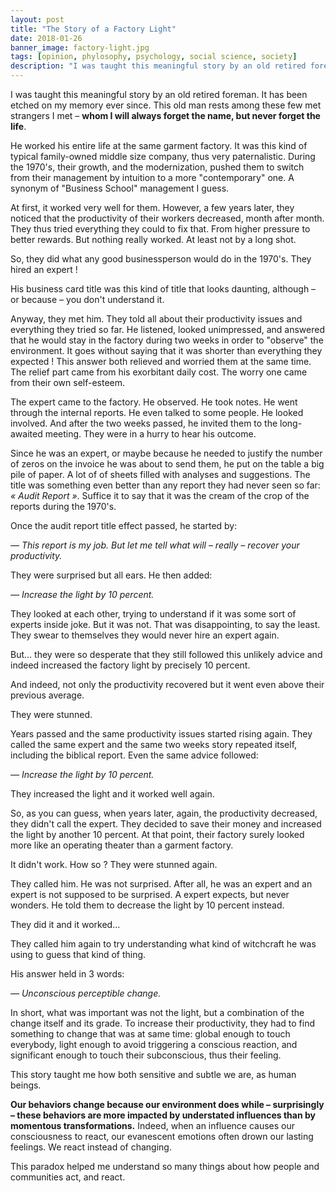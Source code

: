 ```yaml
---
layout: post
title: "The Story of a Factory Light"
date: 2018-01-26
banner_image: factory-light.jpg
tags: [opinion, phylosophy, psychology, social science, society]
description: "I was taught this meaningful story by an old retired foreman. It has been etched on my memory ever since. This old man rests among these few strangers I met – whom I will always forget the name, but never forget the life. He worked his entire life at the same garment factory. It was this kind of typical family-owned middle size company, thus very paternalistic."
---
```


I was taught this meaningful story by an old retired foreman. It has been etched on my memory ever since. This old man rests among these few met strangers I met – **whom I will always forget the name, but never forget the life**.

He worked his entire life at the same garment factory. It was this kind of typical family-owned middle size company, thus very paternalistic. During the 1970's, their growth, and the modernization, pushed them to switch from their management by intuition to a more "contemporary" one. A synonym of "Business School" management I guess.

<!--more-->

At first, it worked very well for them. However, a few years later, they noticed that the productivity of their workers decreased, month after month. They thus tried everything they could to fix that. From higher pressure to better rewards. But nothing really worked. At least not by a long shot.

So, they did what any good businessperson would do in the 1970's. They hired an expert !

His business card title was this kind of title that looks daunting, although – or because – you don't understand it.

Anyway, they met him. They told all about their productivity issues and everything they tried so far. He listened, looked unimpressed, and answered that he would stay in the factory during two weeks in order to "observe" the environment. It goes without saying that it was shorter than everything they expected ! This answer both relieved and worried them at the same time. The relief part came from his exorbitant daily cost. The worry one came from their own self-esteem.

The expert came to the factory. He observed. He took notes. He went through the internal reports. He even talked to some people. He looked involved. And after the two weeks passed, he invited them to the long-awaited meeting. They were in a hurry to hear his outcome.

Since he was an expert, or maybe because he needed to justify the number of zeros on the invoice he was about to send them, he put on the table a big pile of paper. A lot of of sheets filled with analyses and suggestions. The title was something even better than any report they had never seen so far: *« Audit Report »*. Suffice it to say that it was the cream of the crop of the reports during the 1970's.

Once the audit report title effect passed, he started by:

*— This report is my job. But let me tell what will – really – recover your productivity.*

They were surprised but all ears. He then added:

*— Increase the light by 10 percent.*

They looked at each other, trying to understand if it was some sort of experts inside joke. But it was not. That was disappointing, to say the least. They swear to themselves they would never hire an expert again.

But... they were so desperate that they still followed this unlikely advice and indeed increased the factory light by precisely 10 percent.

And indeed, not only the productivity recovered but it went even above their previous average.

They were stunned.

Years passed and the same productivity issues started rising again. They called the same expert and the same two weeks story repeated itself, including the biblical report. Even the same advice followed:

*— Increase the light by 10 percent.*

They increased the light and it worked well again.

So, as you can guess, when years later, again, the productivity decreased, they didn't call the expert. They decided to save their money and increased the light by another 10 percent. At that point, their factory surely looked more like an operating theater than a garment factory.

It didn't work. How so ? They were stunned again.

They called him. He was not surprised. After all, he was an expert and an expert is not supposed to be surprised. A expert expects, but never wonders. He told them to decrease the light by 10 percent instead.

They did it and it worked...

They called him again to try understanding what kind of witchcraft he was using to guess that kind of thing.

His answer held in 3 words:

*— Unconscious perceptible change.*

In short, what was important was not the light, but a combination of the change itself and its grade. To increase their productivity, they had to find something to change that was at same time: global enough to touch everybody, light enough to avoid triggering a conscious reaction, and significant enough to touch their subconscious, thus their feeling.

This story taught me how both sensitive and subtle we are, as human beings.

**Our behaviors change because our environment does while – surprisingly – these behaviors are more impacted by understated influences than by momentous transformations.** Indeed, when an influence causes our consciousness to react, our evanescent emotions often drown our lasting feelings. We react instead of changing.

This paradox helped me understand so many things about how people and communities act, and react.
